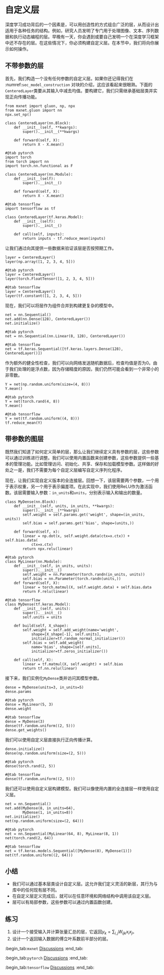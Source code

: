 # 自定义层

深度学习成功背后的一个因素是，可以用创造性的方式组合广泛的层，从而设计出适用于各种任务的结构。例如，研究人员发明了专门用于处理图像、文本、序列数据和执行动态编程的层。早晚有一天，你会遇到或要自己发明一个在深度学习框架中还不存在的层。在这些情况下，你必须构建自定义层。在本节中，我们将向你展示如何操作。

## 不带参数的层

首先，我们构造一个没有任何参数的自定义层。如果你还记得我们在 :numref:`sec_model_construction` 对块的介绍，这应该看起来很眼熟。下面的`CenteredLayer`类要从其输入中减去均值。要构建它，我们只需继承基础层类并实现正向传播功能。

```{.python .input}
from mxnet import gluon, np, npx
from mxnet.gluon import nn
npx.set_np()

class CenteredLayer(nn.Block):
    def __init__(self, **kwargs):
        super().__init__(**kwargs)

    def forward(self, X):
        return X - X.mean()
```

```{.python .input}
#@tab pytorch
import torch
from torch import nn
import torch.nn.functional as F

class CenteredLayer(nn.Module):
    def __init__(self):
        super().__init__()

    def forward(self, X):
        return X - X.mean()
```

```{.python .input}
#@tab tensorflow
import tensorflow as tf

class CenteredLayer(tf.keras.Model):
    def __init__(self):
        super().__init__()

    def call(self, inputs):
        return inputs - tf.reduce_mean(inputs)
```

让我们通过向其提供一些数据来验证该层是否按预期工作。

```{.python .input}
layer = CenteredLayer()
layer(np.array([1, 2, 3, 4, 5]))
```

```{.python .input}
#@tab pytorch
layer = CenteredLayer()
layer(torch.FloatTensor([1, 2, 3, 4, 5]))
```

```{.python .input}
#@tab tensorflow
layer = CenteredLayer()
layer(tf.constant([1, 2, 3, 4, 5]))
```

现在，我们可以将层作为组件合并到构建更复杂的模型中。

```{.python .input}
net = nn.Sequential()
net.add(nn.Dense(128), CenteredLayer())
net.initialize()
```

```{.python .input}
#@tab pytorch
net = nn.Sequential(nn.Linear(8, 128), CenteredLayer())
```

```{.python .input}
#@tab tensorflow
net = tf.keras.Sequential([tf.keras.layers.Dense(128), CenteredLayer()])
```

作为额外的健全性检查，我们可以向网络发送随机数据后，检查均值是否为0。由于我们处理的是浮点数，因为存储精度的原因，我们仍然可能会看到一个非常小的非零数。

```{.python .input}
Y = net(np.random.uniform(size=(4, 8)))
Y.mean()
```

```{.python .input}
#@tab pytorch
Y = net(torch.rand(4, 8))
Y.mean()
```

```{.python .input}
#@tab tensorflow
Y = net(tf.random.uniform((4, 8)))
tf.reduce_mean(Y)
```

## 带参数的图层

既然我们知道了如何定义简单的层，那么让我们继续定义具有参数的层，这些参数可以通过训练进行调整。我们可以使用内置函数来创建参数，这些参数提供一些基本的管理功能。比如管理访问、初始化、共享、保存和加载模型参数。这样做的好处之一是，我们不需要为每个自定义层编写自定义序列化程序。

现在，让我们实现自定义版本的全连接层。回想一下，该层需要两个参数，一个用于表示权重，另一个用于表示偏差项。在此实现中，我们使用ReLU作为激活函数。该层需要输入参数：`in_units`和`units`，分别表示输入和输出的数量。

```{.python .input}
class MyDense(nn.Block):
    def __init__(self, units, in_units, **kwargs):
        super().__init__(**kwargs)
        self.weight = self.params.get('weight', shape=(in_units, units))
        self.bias = self.params.get('bias', shape=(units,))

    def forward(self, x):
        linear = np.dot(x, self.weight.data(ctx=x.ctx)) + self.bias.data(
            ctx=x.ctx)
        return npx.relu(linear)
```

```{.python .input}
#@tab pytorch
class MyLinear(nn.Module):
    def __init__(self, in_units, units):
        super().__init__()
        self.weight = nn.Parameter(torch.randn(in_units, units))
        self.bias = nn.Parameter(torch.randn(units,))
    def forward(self, X):
        linear = torch.matmul(X, self.weight.data) + self.bias.data
        return F.relu(linear)
```

```{.python .input}
#@tab tensorflow
class MyDense(tf.keras.Model):
    def __init__(self, units):
        super().__init__()
        self.units = units

    def build(self, X_shape):
        self.weight = self.add_weight(name='weight',
            shape=[X_shape[-1], self.units],
            initializer=tf.random_normal_initializer())
        self.bias = self.add_weight(
            name='bias', shape=[self.units],
            initializer=tf.zeros_initializer())

    def call(self, X):
        linear = tf.matmul(X, self.weight) + self.bias
        return tf.nn.relu(linear)
```

接下来，我们实例化`MyDense`类并访问其模型参数。

```{.python .input}
dense = MyDense(units=3, in_units=5)
dense.params
```

```{.python .input}
#@tab pytorch
dense = MyLinear(5, 3)
dense.weight
```

```{.python .input}
#@tab tensorflow
dense = MyDense(3)
dense(tf.random.uniform((2, 5)))
dense.get_weights()
```

我们可以使用自定义层直接执行正向传播计算。

```{.python .input}
dense.initialize()
dense(np.random.uniform(size=(2, 5)))
```

```{.python .input}
#@tab pytorch
dense(torch.rand(2, 5))
```

```{.python .input}
#@tab tensorflow
dense(tf.random.uniform((2, 5)))
```

我们还可以使用自定义层构建模型。我们可以像使用内置的全连接层一样使用自定义层。

```{.python .input}
net = nn.Sequential()
net.add(MyDense(8, in_units=64),
        MyDense(1, in_units=8))
net.initialize()
net(np.random.uniform(size=(2, 64)))
```

```{.python .input}
#@tab pytorch
net = nn.Sequential(MyLinear(64, 8), MyLinear(8, 1))
net(torch.rand(2, 64))
```

```{.python .input}
#@tab tensorflow
net = tf.keras.models.Sequential([MyDense(8), MyDense(1)])
net(tf.random.uniform((2, 64)))
```

## 小结

* 我们可以通过基本层类设计自定义层。这允许我们定义灵活的新层，其行为与库中的任何现有层不同。
* 在自定义层定义完成后，就可以在任意环境和网络结构中调用该自定义层。
* 层可以有局部参数，这些参数可以通过内置函数创建。

## 练习

1. 设计一个接受输入并计算张量汇总的层，它返回$y_k = \sum_{i, j} W_{ijk} x_i x_j$。
1. 设计一个返回输入数据的傅立叶系数前半部分的层。

:begin_tab:`mxnet`
[Discussions](https://discuss.d2l.ai/t/1837)
:end_tab:

:begin_tab:`pytorch`
[Discussions](https://discuss.d2l.ai/t/1835)
:end_tab:

:begin_tab:`tensorflow`
[Discussions](https://discuss.d2l.ai/t/1836)
:end_tab:
